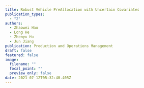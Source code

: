 ```yaml
---
title: Robust Vehicle PreAllocation with Uncertain Covariates
publication_types:
  - "2"
authors:
  - Zhaowei Hao
  - Long He
  - Zhenyu Hu
  - Jun Jiang
publication: Production and Operations Management
draft: false
featured: false
image:
  filename: ""
  focal_point: ""
  preview_only: false
date: 2021-07-12T05:32:40.405Z
---
```


